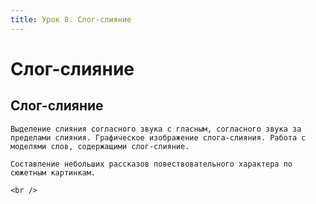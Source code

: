```yaml
---
title: Урок 8. Слог-слияние 
---
```


# Слог-слияние 

## Слог-слияние

<p>
	Выделение слияния согласного звука с гласным, согласного звука за пределами слияния. Графическое изображение слога-слияния. Работа с моделями слов, содержащими слог-слияние. 
</p>
<p>
	Составление небольших рассказов повествовательного характера по сюжетным картинкам. 
</p>
<div>
	<br />
</div>